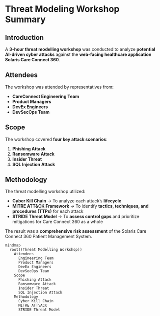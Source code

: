 # **Threat Modeling Workshop Summary**

## **Introduction**
A **3-hour threat modelling workshop** was conducted to analyze **potential AI-driven cyber attacks** against the **web-facing healthcare application** **Solaris Care Connect 360**.

## **Attendees**
The workshop was attended by representatives from:  
- **CareConnect Engineering Team**  
- **Product Managers**  
- **DevEx Engineers**  
- **DevSecOps Team**  

## **Scope**
The workshop covered **four key attack scenarios**:  
1. **Phishing Attack**  
2. **Ransomware Attack**  
3. **Insider Threat**  
4. **SQL Injection Attack**  

## **Methodology**
The threat modelling workshop utilized:  
- **Cyber Kill Chain** → To analyze each attack’s **lifecycle** 
- **MITRE ATT&CK Framework** → To identify **tactics, techniques, and procedures (TTPs)** for each attack
- **STRIDE Threat Model** → To **assess control gaps** and prioritize mitigations for Care Connect 360 as a whole  

The result was a **comprehensive risk assessment** of the Solaris Care Connect 360 Patient Management System.

```mermaid
mindmap
  root((Threat Modelling Workshop))
    Attendees
      Engineering Team
      Product Managers
      DevEx Engineers
      DevSecOps Team
    Scope
      Phishing Attack
      Ransomware Attack
      Insider Threat
      SQL Injection Attack
    Methodology
      Cyber Kill Chain
      MITRE ATT\ACK
      STRIDE Threat Model